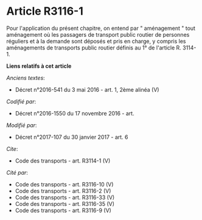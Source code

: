 # Article R3116-1

Pour l'application du présent chapitre, on entend par " aménagement " tout aménagement où les passagers de transport public
routier de personnes réguliers et à la demande sont déposés et pris en charge, y compris les aménagements de transports
public routier définis au 1° de l'article R. 3114-1.

**Liens relatifs à cet article**

_Anciens textes_:

  - Décret n°2016-541 du 3 mai 2016 - art. 1, 2ème alinéa (V)

_Codifié par_:

  - Décret n°2016-1550 du 17 novembre 2016 - art.

_Modifié par_:

  - Décret n°2017-107 du 30 janvier 2017 - art. 6

_Cite_:

  - Code des transports - art. R3114-1 (V)

_Cité par_:

  - Code des transports - art. R3116-10 (V)
  - Code des transports - art. R3116-2 (V)
  - Code des transports - art. R3116-33 (V)
  - Code des transports - art. R3116-35 (V)
  - Code des transports - art. R3116-9 (V)
